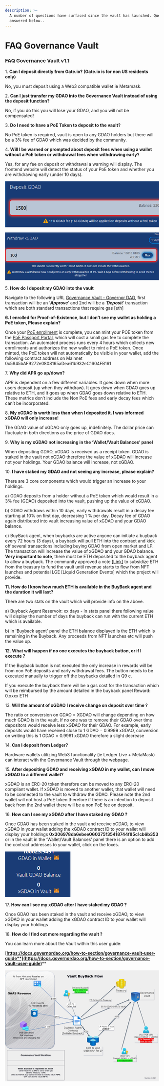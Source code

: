 ```yaml
---
description: >-
  A number of questions have surfaced since the vault has launched. Questions
  answered below..
---
```


# FAQ Governance Vault

### FAQ Governance Vault v1.1

1\. **Can I deposit directly from Gate.io? (Gate.io is for non US residents only)**

No, you must deposit using a Web3 compatible wallet ie Metamask.

2\. **Can I just transfer my GDAO into the Governance Vault instead of using the deposit function?**

No, if you do this you will lose your GDAO, and you will not be compensated!

3\. **Do I need to have a PoE Token to deposit to the vault?**

No PoE token is required, vault is open to any GDAO holders but there will be a 3% fee of GDAO which was decided by the community.

4\. **Will I be warned or prompted about deposit fees when using a wallet without a PoE token or withdrawal fees when withdrawing early?**

Yes, for any fee on deposit or withdrawal a warning will display. The frontend website will detect the status of your PoE token and whether you are withdrawing early (under 10 days).&#x20;

![](<../.gitbook/assets/image (6).png>)

![](<../.gitbook/assets/image (5).png>)

5\. **How do I deposit my GDAO into the vault**

Navigate to the following URL [Governance Vault - Governor DAO](https://vault.governordao.org/), first transaction will be an ‘_**Approve**_’ and 2nd will be a ‘_**Deposit**_’ transaction which are both standard transactions that require gas \[eth]

**6. I enrolled for Proof-of-Existence, but I don’t see my wallet as holding a PoE token, Please explain?**

Once your [PoE enrollment](https://onlyoneme.governordao.org) is complete, you can mint your POE token from the [PoE Passport Portal](https://passport.governordao.org), which will cost a small gas fee to complete the transaction. An automated process runs every 4 hours which collects new enrollments and authorizes the new wallet to mint a PoE token. Once minted, the PoE token will not automatically be visible in your wallet, add the following contract address on Mainnet 0x5945bAF9272e0808165aDea61b932eC1604FB161

7\. **Why did APR go up/down?**

APR is dependent on a few different variables. It goes down when more users deposit (up when they withdraw). It goes down when GDAO goes up relative to ETH, and it goes up when GDAO goes down relative to ETH. These metrics don’t include the Non PoE fees and early decay fees which can’t be incorporated.

8\. **My xGDAO is worth less than when I deposited it. I was informed xGDAO will only increase!**

The GDAO value of xGDAO only goes up, indefinitely. The dollar price can fluctuate in both directions as the price of GDAO does.

9\. **Why is my xGDAO not increasing in the ‘Wallet/Vault Balances’ panel**

When depositing GDAO, xGDAO is received as a receipt token. GDAO is staked in the vault not xGDAO therefore the value of xGDAO will increase not your holdings. Your GDAO balance will increase, not xGDAO.

10\. **I have staked my GDAO and not seeing any increase, please explain?**

There are 3 core components which would trigger an increase to your holdings.

&#x20;  a) GDAO deposits from a holder without a PoE token which would result in a 3% fee (GDAO) deposited into the vault, pushing up the value of xGDAO.

&#x20;  b) GDAO withdraws within 10 days, early withdrawals result in a decay fee starting at 10% on first day, decreasing 1 % per day. Decay fee of GDAO again distributed into vault increasing value of xGDAO and your GDAO balance.

&#x20;  c) BuyBack agent, when buybacks are active anyone can initiate a buyback every 72 hours (3 days), a buyback will pull ETH into the contract and kick off several transactions including buying GDAO from open market and LP. The transaction will increase the value of xGDAO and your GDAO balance. **Very important to note**, there must be ETH deposited to the buyback agent to allow a buyback. The community approved a vote [\[Link\]](https://forum.gdao.info/t/governance-vault-subsidization-strategy/2819) to subsidize ETH from the treasury to fund the vault until revenue starts to flow from NFT launches and potential LGE \[Liquid Generation Events] which the project will provide.

**11. How do I know how much ETH is available in the BuyBack agent and the duration it will last?**

There are two stats on the vault which will provide info on the above.

a) Buyback Agent Reservoir: xx days - In stats panel there following value will display the number of days the buyback can run with the current ETH which is available.

b) In 'Buyback agent' panel the ETH balance displayed is the ETH which is remaining in the Buyback. Any proceeds from NFT launches etc will push the value up.

**12. What will happen if no one executes the buyback button, or if I execute ?**

If the Buyback button is not executed the only increase in rewards will be from non PoE deposits and early withdrawal fees. The button needs to be executed manually to trigger off the buybacks detailed in Q9 c.&#x20;

If you execute the buyback there will be a gas cost for the transaction which will be reimbursed by the amount detailed in the buyback panel Reward: 0.xxxx ETH

13\. **Will the amount of xGDAO I receive change on deposit over time ?**

The ratio or conversion on GDAO = XGDAO will change depending on how much GDAO is in the vault. If no one was to remove their GDAO over time depositors would receive less xGDAO for their GDAO. For example, early deposits would have received close to 1 GDAO = 0.9999 xGDAO, conversion on writing this is 1 GDAO = 0.9961 xGDAO therefore a slight decrease

14\. **Can I deposit from Ledger?**

Hardware wallets utilizing Web3 functionality (ie Ledger Live + MetaMask) can interact with the Governance Vault through the webpage.

15\. **After depositing GDAO and receiving xGDAO in my wallet, can I move xGDAO to a different wallet?**

xGDAO is an ERC-20 token therefore can be moved to any ERC-20 compliant wallet. If xGDAO is moved to another wallet, that wallet will need to be connected to the vault to withdraw the GDAO. Please note the 2nd wallet will not host a PoE token therefore if there is an intention to deposit back from the 2nd wallet there will be a non PoE fee on deposit.

16\. **How can I see my xGDAO after I have staked my GDAO ?**

Once GDAO has been staked in the vault and receive xGDAO, to view xGDAO in your wallet adding the xGDAO contract ID to your wallet will display your holdings **0x306978da6ebee060375f35418744f85c1cb6b353** or in the vault in the ‘Wallet/Vault Balances’ panel there is an option to add the contract addresses to your wallet, click on the foxes.

![Click fox to add GDAO / xGDAO](<../.gitbook/assets/image (3).png>)

17\. **How can I see my xGDAO after I have staked my GDAO ?**

Once GDAO has been staked in the vault and receive xGDAO, to view xGDAO in your wallet adding the xGDAO contract ID to your wallet will display your holdings

18\. **How do I find out more regarding the vault ?**

You can learn more about the Vault within this user guide:

[**https://docs.governordao.org/how-to-section/governance-vault-user-guide**](https://docs.governordao.org/how-to-section/governance-vault-user-guide)****



![Vault Buyback Overview](<../.gitbook/assets/Vault-Only-Diagram-V1-Large (1) (1).jpg>)
